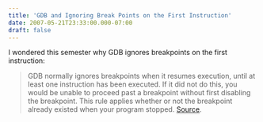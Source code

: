 ```yaml
---
title: 'GDB and Ignoring Break Points on the First Instruction'
date: 2007-05-21T23:33:00.000-07:00
draft: false
---
```


I wondered this semester why GDB ignores breakpoints on the first instruction:  

> GDB normally ignores breakpoints when it resumes execution, until at least one instruction has been executed. If it did not do this, you would be unable to proceed past a breakpoint without first disabling the breakpoint. This rule applies whether or not the breakpoint already existed when your program stopped. [Source](http://sourceware.org/gdb/current/onlinedocs/gdb_6.html).